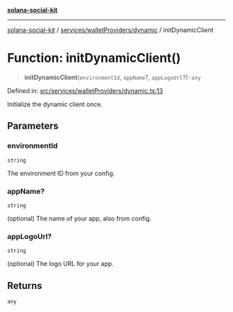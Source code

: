 [**solana-social-kit**](../../../../README.md)

***

[solana-social-kit](../../../../README.md) / [services/walletProviders/dynamic](../README.md) / initDynamicClient

# Function: initDynamicClient()

> **initDynamicClient**(`environmentId`, `appName`?, `appLogoUrl`?): `any`

Defined in: [src/services/walletProviders/dynamic.ts:13](https://github.com/SendArcade/solana-social-starter/blob/98f94bb63d3814df24512365f6ae706d273e698f/src/services/walletProviders/dynamic.ts#L13)

Initialize the dynamic client once.

## Parameters

### environmentId

`string`

The environment ID from your config.

### appName?

`string`

(optional) The name of your app, also from config.

### appLogoUrl?

`string`

(optional) The logo URL for your app.

## Returns

`any`
